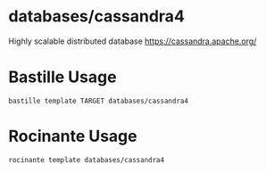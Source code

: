 # databases/cassandra4
Highly scalable distributed database
https://cassandra.apache.org/

# Bastille Usage
```shell
bastille template TARGET databases/cassandra4
```

# Rocinante Usage
```shell
rocinante template databases/cassandra4
```
